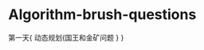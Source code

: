 # Algorithm-brush-questions
第一天{
      动态规划{国王和金矿问题
                            }
              }
      
              
